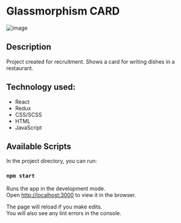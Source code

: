# Glassmorphism CARD
![image](https://user-images.githubusercontent.com/57043892/118715506-f80e8780-b823-11eb-956c-21e854b33942.png)

## Description

Project created for recruitment. Shows a card for writing dishes in a restaurant.

## Technology used:

- React
- Redux
- CSS/SCSS
- HTML
- JavaScript

## Available Scripts

In the project directory, you can run:

### `npm start`

Runs the app in the development mode.<br />
Open [http://localhost:3000](http://localhost:3000) to view it in the browser.

The page will reload if you make edits.<br />
You will also see any lint errors in the console.


